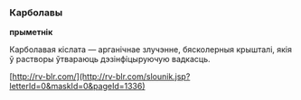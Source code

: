 ### Карболавы
**прыметнік**

Карболавая кіслата — арганічнае злучэнне, бясколерныя крышталі, якія ў растворы ўтвараюць дэзінфіцыруючую вадкасць.

<a rel="author">[http://rv-blr.com/](http://rv-blr.com/slounik.jsp?letterId=0&maskId=0&pageId=1336)</a>
